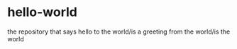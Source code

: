 # hello-world
the repository that says hello to the world/is a greeting from the world/is the world
